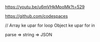 https://youtu.be/u6mVHkMpoMk?t=529

https://github.com/codespaces

// 
Array ke upar for loop 
Object ke upar for in 


parse  => string => JSON